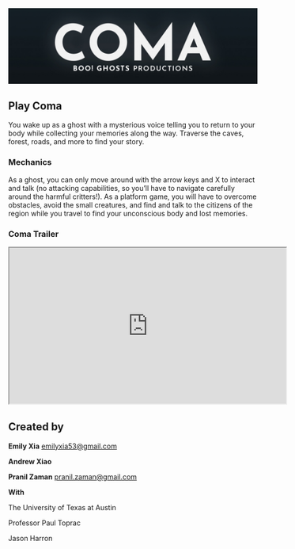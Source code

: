 <img src="coma/assets/images/header.jpg">


## Play Coma

You wake up as a ghost with a mysterious voice telling you to return to your body while collecting your memories along the way. Traverse the caves, forest, roads, and more to find your story.


### Mechanics

As a ghost, you can only move around with the arrow keys and X to interact and talk (no attacking capabilities, so you’ll have to navigate carefully around the harmful critters!). As a platform game, you will have to overcome obstacles, avoid the small creatures, and find and talk to the citizens of the region while you travel to find your unconscious body and lost memories.


### Coma Trailer

<iframe width="560" height="315"
src="https://www.youtube.com/embed/SIVN8qWDz8w">
</iframe>


## Created by

<b>Emily Xia</b>
emilyxia53@gmail.com

<b>Andrew Xiao</b>

<b>Pranil Zaman</b>
pranil.zaman@gmail.com


**With**

The University of Texas at Austin

Professor Paul Toprac

Jason Harron
